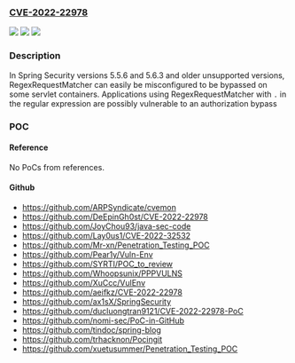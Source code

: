 ### [CVE-2022-22978](https://cve.mitre.org/cgi-bin/cvename.cgi?name=CVE-2022-22978)
![](https://img.shields.io/static/v1?label=Product&message=Spring%20%20Security&color=blue)
![](https://img.shields.io/static/v1?label=Version&message=n%2Fa&color=blue)
![](https://img.shields.io/static/v1?label=Vulnerability&message=CWE-285%3A%20Improper%20Authorization&color=brighgreen)

### Description

In Spring Security versions 5.5.6 and 5.6.3 and older unsupported versions, RegexRequestMatcher can easily be misconfigured to be bypassed on some servlet containers. Applications using RegexRequestMatcher with `.` in the regular expression are possibly vulnerable to an authorization bypass

### POC

#### Reference
No PoCs from references.

#### Github
- https://github.com/ARPSyndicate/cvemon
- https://github.com/DeEpinGh0st/CVE-2022-22978
- https://github.com/JoyChou93/java-sec-code
- https://github.com/Lay0us1/CVE-2022-32532
- https://github.com/Mr-xn/Penetration_Testing_POC
- https://github.com/Pear1y/Vuln-Env
- https://github.com/SYRTI/POC_to_review
- https://github.com/Whoopsunix/PPPVULNS
- https://github.com/XuCcc/VulEnv
- https://github.com/aeifkz/CVE-2022-22978
- https://github.com/ax1sX/SpringSecurity
- https://github.com/ducluongtran9121/CVE-2022-22978-PoC
- https://github.com/nomi-sec/PoC-in-GitHub
- https://github.com/tindoc/spring-blog
- https://github.com/trhacknon/Pocingit
- https://github.com/xuetusummer/Penetration_Testing_POC

